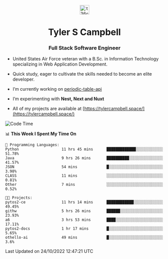 <p align="center">
<a href="https://www.linkedin.com/in/t36campbell" target="blank"><img align="center" src="https://ik.imagekit.io/t36campbell/Portfolio/linkedin.png.original_m8bbGgPh6.png" alt="t36campbell" height="30" width="30" /></a>
</p>
<h1 align="center">Tyler S Campbell</h1>
<h3 align="center">Full Stack Software Engineer</h3>

* United States Air Force veteran with a B.Sc. in Information Technology specializing in Web Application Development. 

* Quick study, eager to cultivate the skills needed to become an elite developer.

* I’m currently working on [periodic-table-api](https://github.com/t36campbell/periodic-table-api)

* I’m experimenting with **Nest, Next and Nuxt**

* All of my projects are available at [https://tylercampbell.space/](https://tylercampbell.space/)

<!--START_SECTION:waka-->
![Code Time](http://img.shields.io/badge/Code%20Time-1%2C938%20hrs%2041%20mins-blue)

📊 **This Week I Spent My Time On** 

```text
💬 Programming Languages: 
Python                   11 hrs 45 mins      █████████████░░░░░░░░░░░░   51.78% 
Java                     9 hrs 26 mins       ██████████░░░░░░░░░░░░░░░   41.57% 
JSON                     54 mins             █░░░░░░░░░░░░░░░░░░░░░░░░   3.98% 
CLASS                    11 mins             ░░░░░░░░░░░░░░░░░░░░░░░░░   0.81% 
Other                    7 mins              ░░░░░░░░░░░░░░░░░░░░░░░░░   0.52%

🐱‍💻 Projects: 
pytos2-ce                11 hrs 14 mins      ████████████░░░░░░░░░░░░░   49.45% 
githw                    5 hrs 26 mins       ██████░░░░░░░░░░░░░░░░░░░   23.93% 
a6                       3 hrs 53 mins       ████░░░░░░░░░░░░░░░░░░░░░   17.11% 
pytos2-docs              1 hr 17 mins        █░░░░░░░░░░░░░░░░░░░░░░░░   5.65% 
othello-ai               49 mins             █░░░░░░░░░░░░░░░░░░░░░░░░   3.6%

```


 Last Updated on 24/10/2022 12:47:21 UTC
<!--END_SECTION:waka-->
